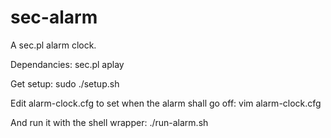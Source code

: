 sec-alarm
=========

A sec.pl alarm clock.

Dependancies:
sec.pl 
aplay 

Get setup:
sudo ./setup.sh

Edit alarm-clock.cfg to set when the alarm shall go off:
vim alarm-clock.cfg

And run it with the shell wrapper:
./run-alarm.sh
